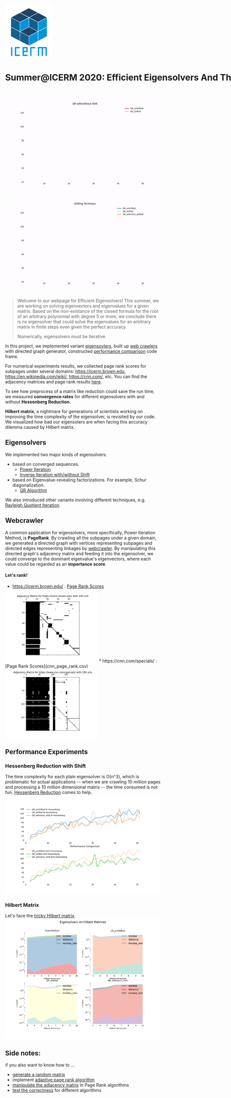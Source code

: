<div id="container" style="white-space:nowrap">
    <div id="image" style="display:inline;">
        <img src="ICERM_logoCUBE_1000pxls.png", width="150">
    </div>
    <div id="texts" style="display:inline; white-space:nowrap;"> 
        <h1>Summer@ICERM 2020: Efficient Eigensolvers And Their Applications </h1>
    </div>
</div>​
 
 <div id="banner">
    <div class="inline-block">
        <img src ="shift.gif">
    </div>
    <div class="inline-block">
        <img src ="hessenberg.gif">
    </div>
</div>

> Welcome to our webpage for Efficient Eigensolvers! 
> This summer, we are working on solving eigenvectors and eigenvalues for a given matrix.
> Based on the non-existance of the closed formula for the root of an arbitrary polynomial with 
> degree 5 or more, we conclude there is no eigensolver that could solve
> the eigenvalues for an arbitrary matrix in finite steps even given 
> the perfect accuracy.
>
> Numerically, eigensolvers must be iterative.

In this project, we implemented variant [eigensovlers](#eigensolvers), built up [web crawlers](#webcrawler) with
 directed graph generator, constructed [performance comparison](#performance-experiments) code frame.
 
For numerical experiments results, we collected page rank scores for 
 subpages under several domains: https://icerm.brown.edu, https://en.wikipedia.com/wiki/,
 https://cnn.com/, etc. You can find the adjacency matrices and page rank results
  [here](#lets-rank).

 To see how preprocess of a matrix like reduction could save the run time,
 we measured **convergence rates** for different eigensolvers with and without
 **Hessenberg Reduction**.
 
 **Hilbert matrix**, a nightmare for generations of scientists working on 
 improving the time complexity of the eigensolver, is revisited by our code.
 We visualized how bad our eigensolers are when facing this accuracy dilemma
 caused by Hilbert matrix.


## Eigensolvers
We implemented two major kinds of eigensolvers:
* based on converged sequences.
    * [Power Iteration](PowerIterationMethod.html)
    * [Inverse Iteration with/without Shift]()
* based on Eigenvalue-revealing factorizations.
For example, Schur diagonalization.
    * [QR Algorithm](QR_Algorithm.html)
    
We also introduced other variants involving different techniques, e.g. [Rayleigh Quotient Iteration](RayleighQuotientIteration.html). 

## Webcrawler
A common application for eigensolvers, more specifically, Power Iteration Method,
is **PageRank**. By crawling all the subpages under a given domain, we generated a directed 
graph with vertices representing subpages and directed edges representing linkages by
[webcrawler](webScraper.html). 
By manipulating this directed graph's adjacency matrix and feeding it
into the eigensolver, we could converge to the dominant eigenvalue's eigenvectors,
where each value could be regarded as an **importance score**.


#### Let's rank!
* https://icerm.brown.edu/ : [Page Rank Scores](icerm_page_rank.csv)
<img src="ICERM100_adhMatrix.png" width="300" />
* https://cnn.com/specials/ : [Page Rank Scores](cnn_page_rank.csv) 
<img src="CNN200_adhMatrix.png" width="300" />

## Performance Experiments
### Hessenberg Reduction with Shift

The time complexity for each plain eigensolver is O(n^3), which is problematic 
 for actual applications -- when we are crawling 10 million pages and processing
 a 10 million dimensional matrix -- the time consumed is not fun. 
 [Hessenberg Reduction](comparePerfDriver.html) comes to help.
![hessenshift](performance_compare_iteration_preversion.png)

### Hilbert Matrix
Let's face the [tricky Hilbert matrix](HilbertExper.html).
![Hilbert](EigensolversOnHilbert.png)

## Side notes:
if you also want to know how to ...
* [generate a random matrix](matricesGenerator.html)
* implement [adaptive page rank algorithm]()
* [manipulate the adjacency matrix]() in Page Rank algorithms
* [test the correctness]() for different algorithms

 

